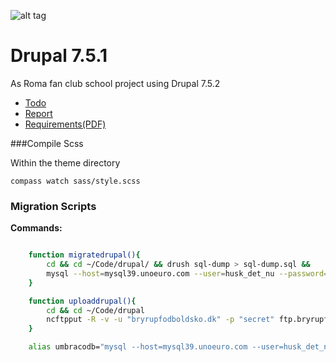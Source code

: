 
![alt tag](http://www.mikejakobsen.com/mike.png)

# Drupal 7.5.1

As Roma fan club school project using Drupal 7.5.2



* [Todo](todo.md)
* [Report](Report.md)
* [Requirements(PDF)](assets/D.E.MandatoryAssignment2DrupalandCMScomparisons.pdf)

###Compile Scss

Within the theme directory
```
compass watch sass/style.scss
```

### Migration Scripts

**Commands:**


```bash

	function migratedrupal(){
		cd && cd ~/Code/drupal/ && drush sql-dump > sql-dump.sql &&
		mysql --host=mysql39.unoeuro.com --user=husk_det_nu --password=secret husk_det_nu_db < ~/Code/Drupal/sql-dump.sql
	}

	function uploaddrupal(){
		cd && cd ~/Code/drupal
		ncftpput -R -v -u "bryrupfodboldsko.dk" -p "secret" ftp.bryrupfodboldskole.dk /mike/ ~/Code/drupal
	}

	alias umbracodb="mysql --host=mysql39.unoeuro.com --user=husk_det_nu --password=secret husk_det_nu_db"

```
